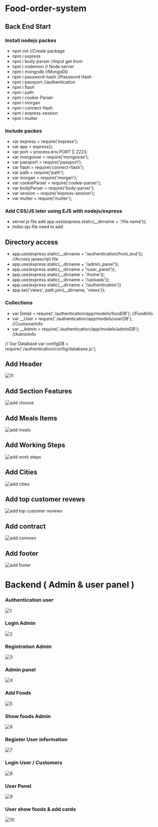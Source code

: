 # Food-order-system

## Back End Start

### Install nodejs packes
- npm init //Create package       
- npm i express  
- npm i body-parser //Input get from
- npm i nodemon  // Node server
- npm i mongodb  //MongoDb
- npm i password-hash  //Password Hash
- npm i passport //authentication
- npm i flash
- npm i path
- npm i cookie-Parser
- npm i morgan
- npm i connect-flash
- npm i express-session
- npm i multer

### Include packes
- var express = require('express');
- var app = express();
- var port = process.env.PORT || 2223;
- var mongoose = require('mongoose');
- var passport = require('passport');
- var flash = require('connect-flash');
- var path = require('path');
- var morgan = require('morgan');
- var cookieParser = require('cookie-parser');
- var bodyParser = require('body-parser');
- var session = require('express-session');
- var multer = require('multer');


### Add CSS/JS later using EJS with nodejs/express
- server.js file add app.use(express.static(__dirname + '/file name'));
- Index.ejs file need to add <script src="/javascripts/jquery.js"></script>    

## Directory access
- app.use(express.static(__dirname + '/authentication/front_end')); //Access javascript file
- app.use(express.static(__dirname + '/admin_panel')); 
- app.use(express.static(__dirname + '/user_panel'));
- app.use(express.static(__dirname + '/home')); 
- app.use(express.static(__dirname + '/uploads')); 
- app.use(express.static(__dirname + '/authentication'))
- app.set('views', path.join(__dirname, 'views'));

### Collections
- var Detail = require('./authentication/app/models/foodDB'); //FoodInfo
- var __User = require('./authentication/app/models/userDB'); //CustomerInfo
- var __Admin = require('./authentication/app/models/adminDB'); //AdminInfo

// Our Database
var configDB = require('./authentication/config/database.js');

## Add Header
![11](https://user-images.githubusercontent.com/31995155/61857629-54cddf00-aee6-11e9-889f-511581b70b32.png)

## Add Section Features
![add choose](https://user-images.githubusercontent.com/31995155/59962095-9abc0f80-9502-11e9-8a0f-7fde8535bf43.png)

## Add Meals Items
![add meals](https://user-images.githubusercontent.com/31995155/59966243-2baedd00-953b-11e9-83b0-dd6ef9924c00.png)

## Add Working Steps
![add work steps](https://user-images.githubusercontent.com/31995155/59967765-ae8e6280-9550-11e9-8fb6-f06673f1d1cc.png)

## Add Cities
![add cities](https://user-images.githubusercontent.com/31995155/59976785-e9dd6f80-95ea-11e9-904a-37564f26952e.png)

## Add top customer revews
![add top customer reviews](https://user-images.githubusercontent.com/31995155/59979282-7a29ad80-9607-11e9-8bce-b7d3571bbd1d.png)

## Add contract
![add commen](https://user-images.githubusercontent.com/31995155/59981740-d56c9780-9629-11e9-9d7b-adc8e210cfb7.png)

## Add footer
![add footer](https://user-images.githubusercontent.com/31995155/59981745-eddcb200-9629-11e9-8ee2-c6452d7952a9.png)


# Backend ( Admin & user panel )
### Authentication user
![1](https://user-images.githubusercontent.com/31995155/62408784-ccd78b80-b5ef-11e9-8f51-88dcb7be382d.png)

### Login Admin
![2](https://user-images.githubusercontent.com/31995155/62408785-ce08b880-b5ef-11e9-8977-a3f6a9ad2ba7.png)

### Registration Admin
![3](https://user-images.githubusercontent.com/31995155/62408786-cf39e580-b5ef-11e9-889e-ee1ae0d26b5d.png)

### Admin panel
![4](https://user-images.githubusercontent.com/31995155/62408787-d06b1280-b5ef-11e9-8b7c-b9b71fe44082.png)

### Add Foods
![5](https://user-images.githubusercontent.com/31995155/62408788-d19c3f80-b5ef-11e9-9f43-f16d00a6acc8.png)

### Show foods Admin
![6](https://user-images.githubusercontent.com/31995155/62408790-d2cd6c80-b5ef-11e9-8946-759d00d1c2a7.png)

### Register User information
![7](https://user-images.githubusercontent.com/31995155/62408791-db25a780-b5ef-11e9-888d-6108abe391bd.png)

### Login User / Customers
![8](https://user-images.githubusercontent.com/31995155/62408796-df51c500-b5ef-11e9-93b1-ee842da59b1f.png)

### User Panel
![9](https://user-images.githubusercontent.com/31995155/62408799-e24cb580-b5ef-11e9-8610-600189036ef5.png)

### User show foods & add cards
![10](https://user-images.githubusercontent.com/31995155/62408802-e4167900-b5ef-11e9-89c2-de993698cd6c.png)
